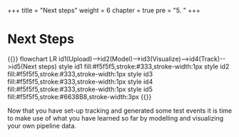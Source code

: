 +++
title = "Next steps"
weight = 6
chapter = true
pre = "5. "
+++

# Next Steps

{{<mermaid>}}
flowchart LR
    id1(Upload)-->id2(Model)-->id3(Visualize)-->id4(Track)-->id5(Next steps)
    style id1 fill:#f5f5f5,stroke:#333,stroke-width:1px
    style id2 fill:#f5f5f5,stroke:#333,stroke-width:1px
    style id3 fill:#f5f5f5,stroke:#333,stroke-width:1px
    style id4 fill:#f5f5f5,stroke:#333,stroke-width:1px
    style id5 fill:#f5f5f5,stroke:#6638B8,stroke-width:3px
{{</mermaid >}}


Now that you have set-up tracking and generated some test events it is time to make use of what you have learned so far by modelling and visualizing your own pipeline data.
